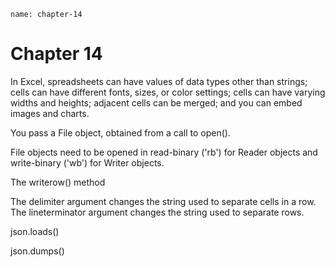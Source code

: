 ```ngMeta
name: chapter-14
```
# Chapter 14
In Excel, spreadsheets can have values of data types other than strings; cells can have different fonts, sizes, or color settings; cells can have varying widths and heights; adjacent cells can be merged; and you can embed images and charts.

You pass a File object, obtained from a call to open().

File objects need to be opened in read-binary ('rb') for Reader objects and write-binary ('wb') for Writer objects.

The writerow() method

The delimiter argument changes the string used to separate cells in a row. The lineterminator argument changes the string used to separate rows.

json.loads()

json.dumps()